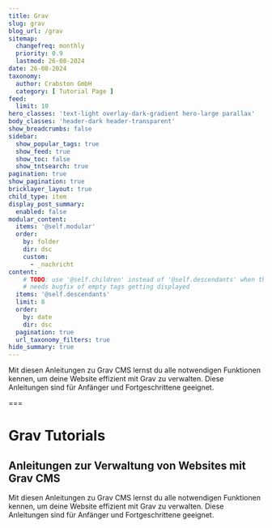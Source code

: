 ```yaml
---
title: Grav
slug: grav
blog_url: /grav
sitemap:
  changefreq: monthly
  priority: 0.9
  lastmod: 26-08-2024
date: 26-08-2024
taxonomy:
  author: Crabston GmbH
  category: [ Tutorial Page ]
feed:
  limit: 10
hero_classes: 'text-light overlay-dark-gradient hero-large parallax'
body_classes: 'header-dark header-transparent'
show_breadcrumbs: false
sidebar:
  show_popular_tags: true
  show_feed: true
  show_toc: false
  show_tntsearch: true
pagination: true
show_pagination: true
bricklayer_layout: true
child_type: item
display_post_summary:
  enabled: false
modular_content:
  items: '@self.modular'
  order:
    by: folder
    dir: dsc
    custom:
      - _nachricht
content:
	# TODO: use '@self.children' instead of '@self.descendants' when the blog is ready
	# needs bugfix of empty tags getting displayed
  items: '@self.descendants'
  limit: 8
  order:
    by: date
    dir: dsc
  pagination: true
  url_taxonomy_filters: true
hide_summary: true
---
```


Mit diesen Anleitungen zu Grav CMS lernst du alle notwendigen Funktionen kennen, um deine Website effizient mit Grav zu verwalten. Diese Anleitungen sind für Anfänger und Fortgeschrittene geeignet.

===

# Grav Tutorials
## Anleitungen zur Verwaltung von Websites mit Grav CMS

Mit diesen Anleitungen zu Grav CMS lernst du alle notwendigen Funktionen kennen, um deine Website effizient mit Grav zu verwalten. Diese Anleitungen sind für Anfänger und Fortgeschrittene geeignet.
